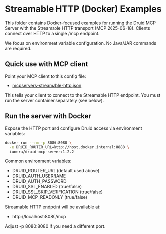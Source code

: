 # Streamable HTTP (Docker) Examples

This folder contains Docker-focused examples for running the Druid MCP Server with the Streamable HTTP transport (MCP 2025-06-18). Clients connect over HTTP to a single /mcp endpoint.

We focus on environment variable configuration. No Java/JAR commands are required.

## Quick use with MCP client

Point your MCP client to this config file:
- [mcpservers-streamable-http.json](mcpservers-streamable-http.json)

This tells your client to connect to the Streamable HTTP endpoint. You must run the server container separately (see below).

## Run the server with Docker

Expose the HTTP port and configure Druid access via environment variables:

```bash
docker run --rm -p 8080:8080 \
  -e DRUID_ROUTER_URL=http://host.docker.internal:8888 \
  iunera/druid-mcp-server:1.2.2
```

Common environment variables:
- DRUID_ROUTER_URL (default used above)
- DRUID_AUTH_USERNAME
- DRUID_AUTH_PASSWORD
- DRUID_SSL_ENABLED (true/false)
- DRUID_SSL_SKIP_VERIFICATION (true/false)
- DRUID_MCP_READONLY (true/false)

Streamable HTTP endpoint will be available at:
- http://localhost:8080/mcp

Adjust -p 8080:8080 if you need a different port.

